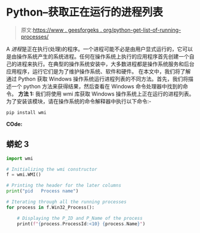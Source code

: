 # Python–获取正在运行的进程列表

> 原文:[https://www . geesforgeks . org/python-get-list-of-running-processes/](https://www.geeksforgeeks.org/python-get-list-of-running-processes/)

A *进程*是正在执行(处理)的程序。一个进程可能不必是由用户显式运行的，它可以是由操作系统产生的系统进程。任何在操作系统上执行的应用程序首先创建一个自己的进程来执行。在典型的操作系统安装中，大多数进程都是操作系统服务和后台应用程序，运行它们是为了维护操作系统、软件和硬件。
在本文中，我们将了解通过 Python 获取 Windows 操作系统运行进程列表的不同方法。首先，我们将描述一个 python 方法来获得结果，然后查看在 Windows 命令处理器中找到的命令。
**方法 1:**
我们将使用 wmi 库获取 Windows 操作系统上正在运行的进程列表。为了安装该模块，请在操作系统的命令解释器中执行以下命令:-

```py
pip install wmi

```

**COde:**

## 蟒蛇 3

```py
import wmi

# Initializing the wmi constructor
f = wmi.WMI()

# Printing the header for the later columns
print("pid   Process name")

# Iterating through all the running processes
for process in f.Win32_Process():

    # Displaying the P_ID and P_Name of the process
    print(f"{process.ProcessId:<10} {process.Name}")
```